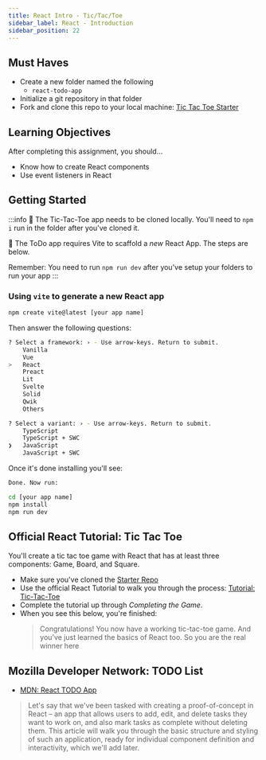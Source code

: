 ```yaml
---
title: React Intro - Tic/Tac/Toe
sidebar_label: React - Introduction
sidebar_position: 22
---
```


<!-- markdownlint-disable no-inline-html -->

## Must Haves

- Create a new folder named the following
  - `react-todo-app`
- Initialize a git repository in that folder
- Fork and clone this repo to your local machine: [Tic Tac Toe Starter](https://github.com/seanrreid/tic-tac-toe-starter)

## Learning Objectives

After completing this assignment, you should…

- Know how to create React components
- Use event listeners in React

## Getting Started

:::info
:loudspeaker: The Tic-Tac-Toe app needs to be cloned locally. You'll need to `npm i` run in the folder after you've cloned it.

:loudspeaker: The ToDo app requires Vite to scaffold a _new_ React App. The steps are below.

Remember: You need to run `npm run dev` after you've setup your folders to run your app
:::

### Using `vite` to generate a new React app

```sh
npm create vite@latest [your app name]
```

Then answer the following questions:

```sh
? Select a framework: › - Use arrow-keys. Return to submit.
    Vanilla
    Vue
>   React
    Preact
    Lit
    Svelte
    Solid
    Qwik
    Others

? Select a variant: › - Use arrow-keys. Return to submit.
    TypeScript
    TypeScript + SWC
❯   JavaScript
    JavaScript + SWC
```

Once it's done installing you'll see:

```sh
Done. Now run:

cd [your app name]
npm install
npm run dev
```

## Official React Tutorial: Tic Tac Toe

You'll create a tic tac toe game with React that has at least three components: Game, Board, and Square.

- Make sure you've cloned the [Starter Repo](https://github.com/seanrreid/tic-tac-toe-starter)
- Use the official React Tutorial to walk you through the process: [Tutorial: Tic-Tac-Toe](https://react.dev/learn/tutorial-tic-tac-toe)
- Complete the tutorial up through _Completing the Game_.
- When you see this below, you're finished:
  > Congratulations! You now have a working tic-tac-toe game. And you’ve just learned the basics of React too. So you are the real winner here

## Mozilla Developer Network:  TODO List

- [MDN: React TODO App](https://developer.mozilla.org/en-US/docs/Learn/Tools_and_testing/Client-side_JavaScript_frameworks/React_todo_list_beginning)

> Let's say that we've been tasked with creating a proof-of-concept in React – an app that allows users to add, edit, and delete tasks they want to work on, and also mark tasks as complete without deleting them. This article will walk you through the basic structure and styling of such an application, ready for individual component definition and interactivity, which we'll add later.
